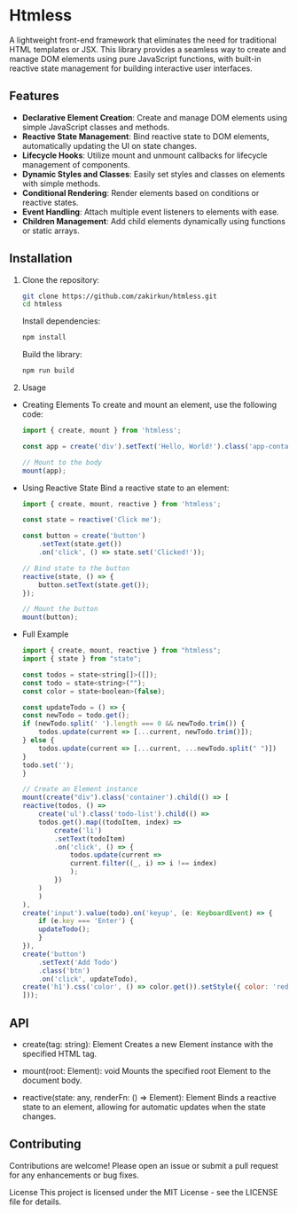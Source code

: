 # Htmless

A lightweight front-end framework that eliminates the need for traditional HTML templates or JSX. This library provides a seamless way to create and manage DOM elements using pure JavaScript functions, with built-in reactive state management for building interactive user interfaces.

## Features

- **Declarative Element Creation**: Create and manage DOM elements using simple JavaScript classes and methods.
- **Reactive State Management**: Bind reactive state to DOM elements, automatically updating the UI on state changes.
- **Lifecycle Hooks**: Utilize mount and unmount callbacks for lifecycle management of components.
- **Dynamic Styles and Classes**: Easily set styles and classes on elements with simple methods.
- **Conditional Rendering**: Render elements based on conditions or reactive states.
- **Event Handling**: Attach multiple event listeners to elements with ease.
- **Children Management**: Add child elements dynamically using functions or static arrays.

## Installation

1. Clone the repository:

   ```bash
   git clone https://github.com/zakirkun/htmless.git
   cd htmless
   ```

    Install dependencies:

    ```bash
    npm install
    ```
    Build the library:
    ```bash
    npm run build
    ```
2. Usage
- Creating Elements
    To create and mount an element, use the following code:

    ```javascript
    import { create, mount } from 'htmless';

    const app = create('div').setText('Hello, World!').class('app-container');

    // Mount to the body
    mount(app);
    ```
- Using Reactive State
    Bind a reactive state to an element:
    ```javascript
    import { create, mount, reactive } from 'htmless';

    const state = reactive('Click me');

    const button = create('button')
        .setText(state.get())
        .on('click', () => state.set('Clicked!'));

    // Bind state to the button
    reactive(state, () => {
        button.setText(state.get());
    });

    // Mount the button
    mount(button);
    ```
- Full Example
    ```javascript
    import { create, mount, reactive } from "htmless";
    import { state } from "state";

    const todos = state<string[]>([]);
    const todo = state<string>("");
    const color = state<boolean>(false);

    const updateTodo = () => {
    const newTodo = todo.get();
    if (newTodo.split(' ').length === 0 && newTodo.trim()) {
        todos.update(current => [...current, newTodo.trim()]);
    } else {
        todos.update(current => [...current, ...newTodo.split(" ")])
    }
    todo.set('');
    }

    // Create an Element instance
    mount(create("div").class('container').child(() => [
    reactive(todos, () =>
        create('ul').class('todo-list').child(() =>
        todos.get().map((todoItem, index) =>
            create('li')
            .setText(todoItem)
            .on('click', () => {
                todos.update(current =>
                current.filter((_, i) => i !== index)
                );
            })
        )
        )
    ),
    create('input').value(todo).on('keyup', (e: KeyboardEvent) => {
        if (e.key === 'Enter') {
        updateTodo();
        }
    }),
    create('button')
        .setText('Add Todo')
        .class('btn')
        .on('click', updateTodo),
    create('h1').css('color', () => color.get()).setStyle({ color: 'red' }).setText("Wow")
    ]));
    ```

## API
- create(tag: string): Element
Creates a new Element instance with the specified HTML tag.

- mount(root: Element): void
Mounts the specified root Element to the document body.

- reactive(state: any, renderFn: () => Element): Element
Binds a reactive state to an element, allowing for automatic updates when the state changes.

## Contributing
Contributions are welcome! Please open an issue or submit a pull request for any enhancements or bug fixes.

License
This project is licensed under the MIT License - see the LICENSE file for details.